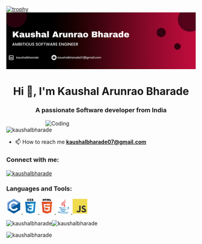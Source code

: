 [![trophy](https://github-profile-trophy.vercel.app/?username=kaushalbharade)](https://github.com/kaushalbharade/github-profile-trophy)![logo](https://github.com/kaushalbharade/kaushalbharade/blob/main/Black%20and%20Red%20Gradient%20Professional%20LinkedIn%20Banner.png)
<h1 align="center">Hi 👋, I'm Kaushal Arunrao Bharade</h1>
<h3 align="center">A passionate Software developer from India</h3>
<img align="right" alt="Coding" width="400" src="https://dresma.ai/wp-content/uploads/2022/01/mern-stack-developer.gif">

<p align="left"> <img src="https://komarev.com/ghpvc/?username=kaushalbharade&label=Profile%20views&color=0e75b6&style=flat" alt="kaushalbharade" /> </p>

- 📫 How to reach me **kaushalbharade07@gmail.com**

<h3 align="left">Connect with me:</h3>
<p align="left">
<a href="https://linkedin.com/in/kaushalbharade" target="blank"><img align="center" src="https://raw.githubusercontent.com/rahuldkjain/github-profile-readme-generator/master/src/images/icons/Social/linked-in-alt.svg" alt="kaushalbharade" height="30" width="40" /></a>
</p>

<h3 align="left">Languages and Tools:</h3>
<p align="left"> <a href="https://www.cprogramming.com/" target="_blank" rel="noreferrer"> <img src="https://raw.githubusercontent.com/devicons/devicon/master/icons/c/c-original.svg" alt="c" width="40" height="40"/> </a> <a href="https://www.w3schools.com/css/" target="_blank" rel="noreferrer"> <img src="https://raw.githubusercontent.com/devicons/devicon/master/icons/css3/css3-original-wordmark.svg" alt="css3" width="40" height="40"/> </a> <a href="https://www.w3.org/html/" target="_blank" rel="noreferrer"> <img src="https://raw.githubusercontent.com/devicons/devicon/master/icons/html5/html5-original-wordmark.svg" alt="html5" width="40" height="40"/> </a> <a href="https://www.java.com" target="_blank" rel="noreferrer"> <img src="https://raw.githubusercontent.com/devicons/devicon/master/icons/java/java-original.svg" alt="java" width="40" height="40"/> </a> <a href="https://developer.mozilla.org/en-US/docs/Web/JavaScript" target="_blank" rel="noreferrer"> <img src="https://raw.githubusercontent.com/devicons/devicon/master/icons/javascript/javascript-original.svg" alt="javascript" width="40" height="40"/> </a> </p>

<p><img align="left" src="https://github-readme-stats.vercel.app/api/top-langs?username=kaushalbharade&show_icons=true&locale=en&layout=compact" alt="kaushalbharade" /></p>

<p>&nbsp;<img align="left" src="https://github-readme-stats.vercel.app/api?username=kaushalbharade&show_icons=true&locale=en" alt="kaushalbharade" /></p>

<p><img align="left" src="https://github-readme-streak-stats.herokuapp.com/?user=kaushalbharade&" alt="kaushalbharade" /></p>

